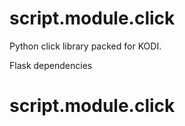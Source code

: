 script.module.click
======================

Python click library packed for KODI.

Flask dependencies
# script.module.click
